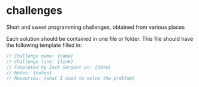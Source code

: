 # challenges
Short and sweet programming challenges, obtained from various places

Each solution should be contained in one file or folder.
This file should have the following template filled in:

```c
// Challenge name: {name}
// Challenge link: {link}
// Completed by Zack Sargent on: {date}
// Notes: {notes}
// Resources: {what I used to solve the problem}
```
